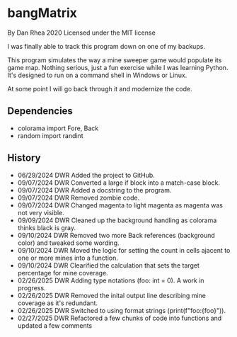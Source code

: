 # bangMatrix

By Dan Rhea 2020 Licensed under the MIT license

I was finally able to track this program down on one of my backups.

This program simulates the way a mine sweeper game would populate
its game map. Nothing serious, just a fun exercise while I was 
learning Python. It's designed to run on a command shell in 
Windows or Linux. 

At some point I will go back through it and modernize the code.

## Dependencies

- colorama import Fore, Back
- random import randint

## History

- 06/29/2024 DWR Added the project to GitHub.
- 09/07/2024 DWR Converted a large if block into a match-case block.
- 09/07/2024 DWR Added a docstring to the program.
- 09/07/2024 DWR Removed zombie code.
- 09/07/2024 DWR Changed magenta to light magenta as magenta was not very visible.
- 09/09/2024 DWR Cleaned up the background handling as colorama thinks black is gray.
- 09/10/2024 DWR Removed two more Back references (background color) and tweaked some wording.
- 09/10/2024 DWR Moved the logic for setting the count in cells ajacent to one or more mines into a function.
- 09/10/2024 DWR Clearified the calculation that sets the target percentage for mine coverage.
- 02/26/2025 DWR Adding type notations (foo: int = 0). A work in progress.
- 02/26/2025 DWR Removed the inital output line describing mine coverage as it's redundant.
- 02/26/2025 DWR Switched to using format strings (print(f"foo:{foo}")).
- 02/27/2025 DWR Refactored a few chunks of code into functions and updated a few comments
